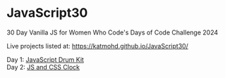 # JavaScript30
 30 Day Vanilla JS for Women Who Code's Days of Code Challenge 2024

 Live projects listed at: https://katmohd.github.io/JavaScript30/

 Day 1: [JavaScript Drum Kit](https://katmohd.github.io/JavaScript30/01%20-%20JavaScript%20Drum%20Kit/) <br /> 
 Day 2: [JS and CSS Clock](https://katmohd.github.io/JavaScript30/02%20-%20JS%20and%20CSS%20Clock/)
